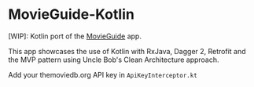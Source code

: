 # MovieGuide-Kotlin
[WIP]: Kotlin port of the [MovieGuide](https://github.com/esoxjem/MovieGuide) app.

This app showcases the use of Kotlin with RxJava, Dagger 2, Retrofit and the MVP pattern using Uncle Bob's Clean Architecture approach.

Add your themoviedb.org API key in `ApiKeyInterceptor.kt`
